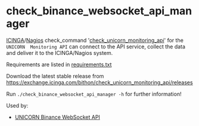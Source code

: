 # check_binance_websocket_api_manager

[ICINGA](https://icinga.com)/[Nagios](https://www.nagios.com) check_command 
'[check_unicorn_monitoring_api](https://exchange.icinga.com/bithon/check_unicorn_monitoring_api)' for the `UNICORN 
Monitoring API` can connect to the API service, collect the data and deliver it to the ICINGA/Nagios system.

Requirements are listed in 
[requirements.txt](https://github.com/unicorn-data-analysis/unicorn-binance-websocket-api/blob/master/tools/icinga/requirements.txt)

Download the latest stable release from https://exchange.icinga.com/bithon/check_unicorn_monitoring_api/releases

Run `./check_binance_websocket_api_manager -h` for further information!

Used by:
- [UNICORN Binance WebSocket API](https://github.com/unicorn-data-analysis/unicorn-binance-websocket-api)